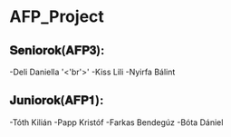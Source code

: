 # AFP_Project

## 𝐒𝐞𝐧𝐢𝐨𝐫𝐨𝐤(𝐀𝐅𝐏𝟑): 
-Deli Daniella '<'br'>'
-Kiss Lili
-Nyirfa Bálint

## 𝐉𝐮𝐧𝐢𝐨𝐫𝐨𝐤(𝐀𝐅𝐏𝟏):
-Tóth Kilián
-Papp Kristóf
-Farkas Bendegúz
-Bóta Dániel
